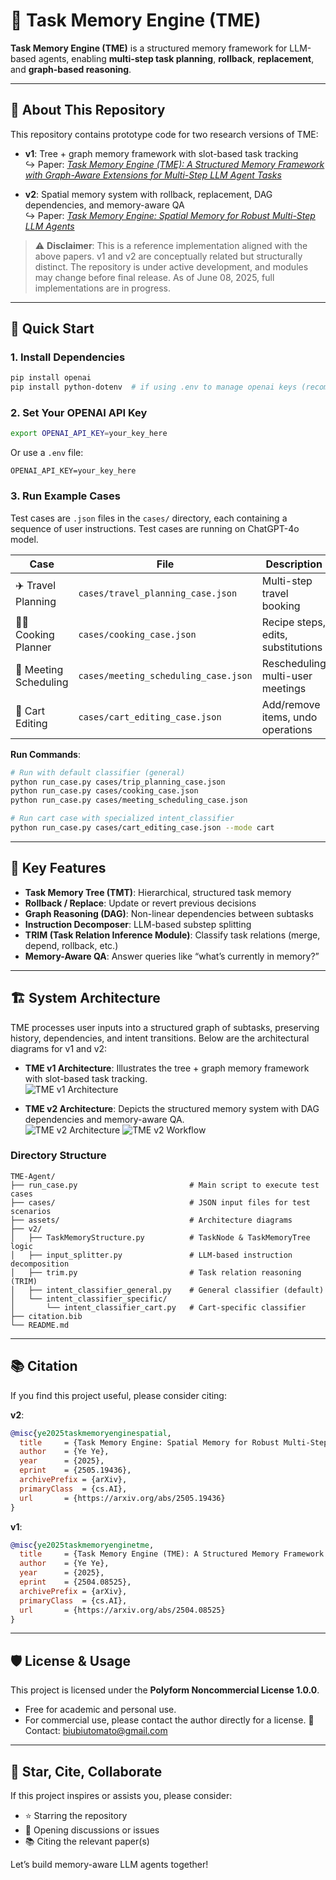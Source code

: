 # 🧠 Task Memory Engine (TME)

**Task Memory Engine (TME)** is a structured memory framework for LLM-based agents, enabling **multi-step task planning**, **rollback**, **replacement**, and **graph-based reasoning**.

---

## 📄 About This Repository

This repository contains prototype code for two research versions of TME:

- **v1**: Tree + graph memory framework with slot-based task tracking  
  ↪︎ Paper: [*Task Memory Engine (TME): A Structured Memory Framework with Graph-Aware Extensions for Multi-Step LLM Agent Tasks*](https://arxiv.org/abs/2504.08525)

- **v2**: Spatial memory system with rollback, replacement, DAG dependencies, and memory-aware QA  
  ↪︎ Paper: [*Task Memory Engine: Spatial Memory for Robust Multi-Step LLM Agents*](https://arxiv.org/abs/2505.19436)

> ⚠️ **Disclaimer**: This is a reference implementation aligned with the above papers. v1 and v2 are conceptually related but structurally distinct. The repository is under active development, and modules may change before final release. As of June 08, 2025, full implementations are in progress.

---

## 🚀 Quick Start

### 1. Install Dependencies

```bash
pip install openai
pip install python-dotenv  # if using .env to manage openai keys (recommended)
```

### 2. Set Your OPENAI API Key

```bash
export OPENAI_API_KEY=your_key_here
```

Or use a `.env` file:

```env
OPENAI_API_KEY=your_key_here
```

### 3. Run Example Cases

Test cases are `.json` files in the `cases/` directory, each containing a sequence of user instructions.
Test cases are running on ChatGPT-4o model.

| Case                  | File                          | Description                          | Mode      |
|-----------------------|-------------------------------|--------------------------------------|-----------|
| ✈️ Travel Planning   | `cases/travel_planning_case.json` | Multi-step travel booking       | `general` |
| 🧑‍🍳 Cooking Planner  | `cases/cooking_case.json`     | Recipe steps, edits, substitutions  | `general` |
| 📅 Meeting Scheduling | `cases/meeting_scheduling_case.json` | Rescheduling multi-user meetings | `general` |
| 🛒 Cart Editing       | `cases/cart_editing_case.json` | Add/remove items, undo operations   | `cart`    |


**Run Commands**:

```bash
# Run with default classifier (general)
python run_case.py cases/trip_planning_case.json
python run_case.py cases/cooking_case.json
python run_case.py cases/meeting_scheduling_case.json

# Run cart case with specialized intent_classifier
python run_case.py cases/cart_editing_case.json --mode cart
```

---

## 🧠 Key Features

- **Task Memory Tree (TMT)**: Hierarchical, structured task memory
- **Rollback / Replace**: Update or revert previous decisions
- **Graph Reasoning (DAG)**: Non-linear dependencies between subtasks
- **Instruction Decomposer**: LLM-based substep splitting
- **TRIM (Task Relation Inference Module)**: Classify task relations (merge, depend, rollback, etc.)
- **Memory-Aware QA**: Answer queries like “what’s currently in memory?”

---

## 🏗️ System Architecture

TME processes user inputs into a structured graph of subtasks, preserving history, dependencies, and intent transitions. Below are the architectural diagrams for v1 and v2:

- **TME v1 Architecture**: Illustrates the tree + graph memory framework with slot-based task tracking.  
  ![TME v1 Architecture](./figures/tme_v1_architecture.png)

- **TME v2 Architecture**: Depicts the structured memory system with DAG dependencies and memory-aware QA.  
  ![TME v2 Architecture](./figures/tme_v2_architecture.png)
  ![TME v2 Workflow](./figures/tme_v2_workflow.png)

### Directory Structure

```
TME-Agent/
├── run_case.py                         # Main script to execute test cases
├── cases/                              # JSON input files for test scenarios
├── assets/                             # Architecture diagrams
├── v2/
│   ├── TaskMemoryStructure.py          # TaskNode & TaskMemoryTree logic
│   ├── input_splitter.py               # LLM-based instruction decomposition
│   ├── trim.py                         # Task relation reasoning (TRIM)
│   ├── intent_classifier_general.py    # General classifier (default)
│   └── intent_classifier_specific/
│       └── intent_classifier_cart.py   # Cart-specific classifier
├── citation.bib
└── README.md
```

---

## 📚 Citation

If you find this project useful, please consider citing:

**v2**:
```bibtex
@misc{ye2025taskmemoryenginespatial,
  title     = {Task Memory Engine: Spatial Memory for Robust Multi-Step LLM Agents},
  author    = {Ye Ye},
  year      = {2025},
  eprint    = {2505.19436},
  archivePrefix = {arXiv},
  primaryClass  = {cs.AI},
  url       = {https://arxiv.org/abs/2505.19436}
}
```

**v1**:
```bibtex
@misc{ye2025taskmemoryenginetme,
  title     = {Task Memory Engine (TME): A Structured Memory Framework with Graph-Aware Extensions for Multi-Step LLM Agent Tasks},
  author    = {Ye Ye},
  year      = {2025},
  eprint    = {2504.08525},
  archivePrefix = {arXiv},
  primaryClass  = {cs.AI},
  url       = {https://arxiv.org/abs/2504.08525}
}
```

---

## 🛡️ License & Usage

This project is licensed under the **Polyform Noncommercial License 1.0.0**.  
- Free for academic and personal use.  
- For commercial use, please contact the author directly for a license. 📧 Contact: biubiutomato@gmail.com

---

## 🌟 Star, Cite, Collaborate

If this project inspires or assists you, please consider:

- ⭐ Starring the repository
- 🧵 Opening discussions or issues
- 📚 Citing the relevant paper(s)

Let’s build memory-aware LLM agents together!